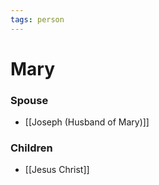 ```yaml
---
tags: person
---
```

# Mary

### Spouse
- [[Joseph (Husband of Mary)]] 

### Children
- [[Jesus Christ]]

